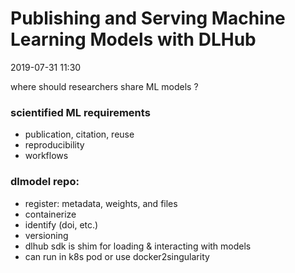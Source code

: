 # Publishing and Serving Machine Learning Models with DLHub
2019-07-31 11:30

where should researchers share ML models ?

### scientified ML requirements
* publication, citation, reuse
* reproducibility
* workflows


### dlmodel repo:
* register: metadata, weights, and files
* containerize
* identify (doi, etc.)
* versioning
* dlhub sdk is shim for loading & interacting with models
* can run in k8s pod or use docker2singularity




